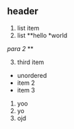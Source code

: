 ## header

1. list item
2. list
 **hello *world

 _para 2_ **

3. third item
 - unordered
 - item 2
 - item 3
  1. yoo
  1. yo
  1. ojd


